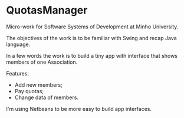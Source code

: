 # QuotasManager

Micro-work for Software Systems of Development at Minho University.

The objectives of the work is to be familiar with Swing and recap Java language.

In a few words the work is to build a tiny app with interface that shows members of one Association.

Features:
- Add new members;
- Pay quotas;
- Change data of members.

I'm using Netbeans to be more easy to build app interfaces.
